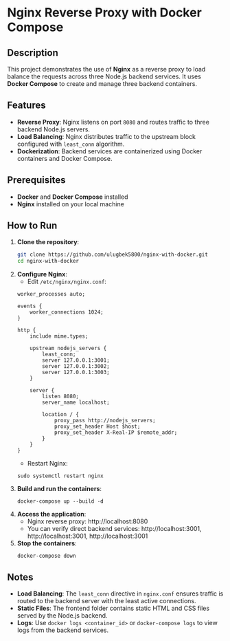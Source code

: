 # Nginx Reverse Proxy with Docker Compose

## Description
This project demonstrates the use of **Nginx** as a reverse proxy to load balance the requests across three Node.js backend services. It uses **Docker Compose** to create and manage three backend containers.

## Features
- **Reverse Proxy**: Nginx listens on port `8080` and routes traffic to three backend Node.js servers.
- **Load Balancing**: Nginx distributes traffic to the upstream block configured with `least_conn` algorithm.
- **Dockerization**: Backend services are containerized using Docker containers and Docker Compose.

## Prerequisites
- **Docker** and **Docker Compose** installed
- **Nginx** installed on your local machine

## How to Run
1. **Clone the repository**:
    ```bash
    git clone https://github.com/ulugbek5800/nginx-with-docker.git
    cd nginx-with-docker
    ```
2. **Configure Nginx**:
    - Edit `/etc/nginx/nginx.conf`:
    ```nginx
    worker_processes auto;

    events {
        worker_connections 1024;
    }

    http {
        include mime.types;

        upstream nodejs_servers {
            least_conn;
            server 127.0.0.1:3001;
            server 127.0.0.1:3002;
            server 127.0.0.1:3003;
        }

        server {
            listen 8080;
            server_name localhost;

            location / {
                proxy_pass http://nodejs_servers;
                proxy_set_header Host $host;
                proxy_set_header X-Real-IP $remote_addr;
            }
        }
    }
    ```
    - Restart Nginx:
    ```
    sudo systemctl restart nginx
    ```
3. **Build and run the containers**:
    ```
    docker-compose up --build -d
    ```
4. **Access the application**:
    - Nginx reverse proxy: http://localhost:8080
    - You can verify direct backend services: http://localhost:3001, http://localhost:3001, http://localhost:3001
5. **Stop the containers**:
    ```
    docker-compose down
    ```

## Notes
- **Load Balancing**: The `least_conn` directive in `nginx.conf` ensures traffic is routed to the backend server with the least active connections.
- **Static Files**: The frontend folder contains static HTML and CSS files served by the Node.js backend.
- **Logs**: Use `docker logs <container_id>` or `docker-compose logs` to view logs from the backend services.